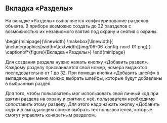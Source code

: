 ## Вкладка «Разделы»

На вкладке «Разделы» выполняется конфигурирование разделов объекта.
В приборе возможно создать до 32 раазделов с возможностью их независмого взятия под охрану и снятия с охраны.

\begin{minipage}{\linewidth}
	\makebox[\linewidth]{
 		\includegraphics[width=\textwidth]{img/06-06-config-nord-01.png}
 	}
	\captionof*{figure}{Вкладка «Разделы»}
\end{minipage}


Для создания раздела нужно нажать кнопку «Добавить раздел». Каждому разделу присваивается свой номер, номера выдаются последовательно от 1 до 32.
При помощи кнопки «Добавить шлейф» в выпадающем меню можно выбрать шлейфы, которые будут добавлены в выбранный раздел.

Для того, чтобы пользователь мог использовать свой личный код при взятии раздела на охрану и снятии с неё, пользователя необходимо сопоставить этому разделу. Для этого надо нажать кнопку «Добавить код» и в выпадающем списке выбрать тех пользователей, которые смогут управлять конкретным разделом.

